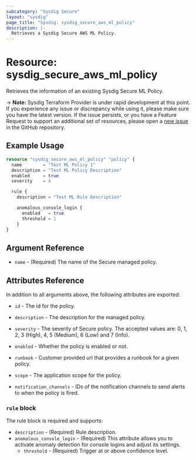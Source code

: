 ```yaml
---
subcategory: "Sysdig Secure"
layout: "sysdig"
page_title: "Sysdig: sysdig_secure_aws_ml_policy"
description: |-
  Retrieves a Sysdig Secure AWS ML Policy.
---
```


# Resource: sysdig_secure_aws_ml_policy

Retrieves the information of an existing Sysdig Secure ML Policy.

-> **Note:** Sysdig Terraform Provider is under rapid development at this point. If you experience any issue or discrepancy while using it, please make sure you have the latest version. If the issue persists, or you have a Feature Request to support an additional set of resources, please open a [new issue](https://github.com/sysdiglabs/terraform-provider-sysdig/issues/new) in the GitHub repository.

## Example Usage

```terraform
resource "sysdig_secure_aws_ml_policy" "policy" {
  name        = "Test ML Policy 1"
  description = "Test ML Policy Description"
  enabled     = true
  severity    = 4

  rule {
    description = "Test ML Rule Description"

    anomalous_console_login {
      enabled   = true
      threshold = 1
    }
}
```

## Argument Reference

* `name` - (Required) The name of the Secure managed policy.

## Attributes Reference

In addition to all arguments above, the following attributes are exported:

* `id` - The id for the policy.

* `description` - The description for the managed policy.

* `severity` -  The severity of Secure policy. The accepted values
    are: 0, 1, 2, 3 (High), 4, 5 (Medium), 6 (Low) and 7 (Info).

* `enabled` - Whether the policy is enabled or not.

* `runbook` - Customer provided url that provides a runbook for a given policy.

* `scope` - The application scope for the policy.

* `notification_channels` - IDs of the notification channels to send alerts to
    when the policy is fired.

### `rule` block

The rule block is required and supports:

* `description` - (Required) Rule description.
* `anomalous_console_login` - (Required) This attribute allows you to activate anomaly detection for console logins and adjust its settings.
    * `threshold` - (Required) Trigger at or above confidence level.


